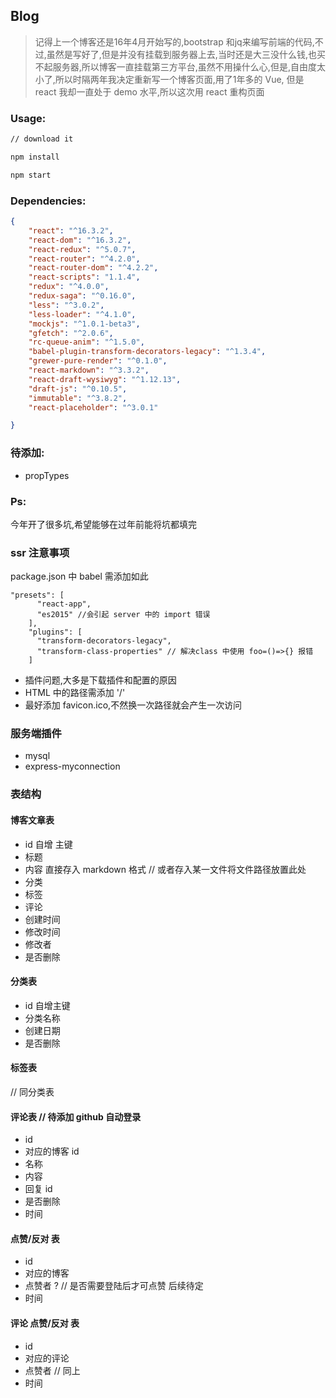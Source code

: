 ## Blog

> 记得上一个博客还是16年4月开始写的,bootstrap 和jq来编写前端的代码,不过,虽然是写好了,但是并没有挂载到服务器上去,当时还是大三没什么钱,也买不起服务器,所以博客一直挂载第三方平台,虽然不用操什么心,但是,自由度太小了,所以时隔两年我决定重新写一个博客页面,用了1年多的 Vue, 但是 react 我却一直处于 demo 水平,所以这次用 react 重构页面

### Usage:

```bash
// download it 

npm install

npm start
```

### Dependencies:
```json
{
    "react": "^16.3.2",
    "react-dom": "^16.3.2",
    "react-redux": "^5.0.7",
    "react-router": "^4.2.0",
    "react-router-dom": "^4.2.2",
    "react-scripts": "1.1.4",
    "redux": "^4.0.0",
    "redux-saga": "^0.16.0",
    "less": "^3.0.2",
    "less-loader": "^4.1.0",
    "mockjs": "^1.0.1-beta3",
    "gfetch": "^2.0.6",
    "rc-queue-anim": "^1.5.0",
    "babel-plugin-transform-decorators-legacy": "^1.3.4",
    "grewer-pure-render": "^0.1.0",
    "react-markdown": "^3.3.2",
    "react-draft-wysiwyg": "^1.12.13",
    "draft-js": "^0.10.5",
    "immutable": "^3.8.2",
    "react-placeholder": "^3.0.1"

}
```

### 待添加:
- propTypes


### Ps:
今年开了很多坑,希望能够在过年前能将坑都填完


### ssr 注意事项
   
package.json 中 babel 需添加如此
```
"presets": [
      "react-app",
      "es2015" //会引起 server 中的 import 错误
    ],
    "plugins": [
      "transform-decorators-legacy",
      "transform-class-properties" // 解决class 中使用 foo=()=>{} 报错
    ]
```

- 插件问题,大多是下载插件和配置的原因
- HTML 中的路径需添加 '/'
- 最好添加 favicon.ico,不然换一次路径就会产生一次访问



### 服务端插件

- mysql
- express-myconnection


### 表结构

#### 博客文章表
- id 自增 主键
- 标题
- 内容 直接存入 markdown 格式 // 或者存入某一文件将文件路径放置此处
- 分类
- 标签
- 评论
- 创建时间
- 修改时间
- 修改者
- 是否删除

#### 分类表
- id 自增主键
- 分类名称
- 创建日期
- 是否删除

#### 标签表
// 同分类表

#### 评论表 // 待添加 github 自动登录
- id
- 对应的博客 id
- 名称
- 内容
- 回复 id
- 是否删除
- 时间

#### 点赞/反对 表
- id
- 对应的博客
- 点赞者 ? // 是否需要登陆后才可点赞 后续待定
- 时间

#### 评论 点赞/反对 表
- id
- 对应的评论
- 点赞者  // 同上
- 时间